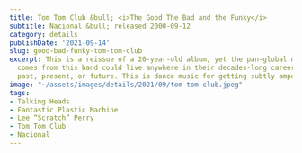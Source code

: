 ```yaml
---
title: Tom Tom Club &bull; <i>The Good The Bad and the Funky</i>
subtitle: Nacional &bull; released 2000-09-12
category: details
publishDate: '2021-09-14'
slug: good-bad-funky-tom-tom-club
excerpt: This is a reissue of a 20-year-old album, yet the pan-global disco stew that
  comes from this band could live anywhere in their decades-long career continuum,
  past, present, or future. This is dance music for getting subtly amped up.
image: "~/assets/images/details/2021/09/tom-tom-club.jpeg"
tags:
- Talking Heads
- Fantastic Plastic Machine
- Lee “Scratch” Perry
- Tom Tom Club
- Nacional
---
```


